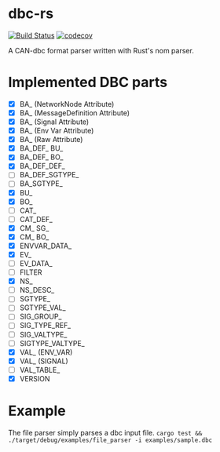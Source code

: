 # dbc-rs
[![Build Status](https://travis-ci.org/marcelbuesing/dbc-rs.svg?branch=dev)](https://travis-ci.org/marcelbuesing/dbc-rs)
[![codecov](https://codecov.io/gh/marcelbuesing/dbc-rs/branch/dev/graph/badge.svg)](https://codecov.io/gh/marcelbuesing/dbc-rs)

A CAN-dbc format parser written with Rust's nom parser.

# Implemented DBC parts

- [x] BA_ (NetworkNode Attribute)
- [x] BA_ (MessageDefinition Attribute)
- [x] BA_ (Signal Attribute)
- [x] BA_ (Env Var Attribute)
- [x] BA_ (Raw Attribute)
- [x] BA_DEF_ BU_
- [x] BA_DEF_ BO_
- [x] BA_DEF_DEF_
- [ ] BA_DEF_SGTYPE_
- [ ] BA_SGTYPE_
- [x] BU_
- [x] BO_
- [ ] CAT_
- [ ] CAT_DEF_
- [x] CM_ SG_
- [x] CM_ BO_
- [x] ENVVAR_DATA_
- [x] EV_
- [ ] EV_DATA_
- [ ] FILTER
- [x] NS_
- [ ] NS_DESC_
- [ ] SGTYPE_
- [ ] SGTYPE_VAL_
- [ ] SIG_GROUP_
- [ ] SIG_TYPE_REF_
- [ ] SIG_VALTYPE_
- [ ] SIGTYPE_VALTYPE_
- [x] VAL_ (ENV_VAR)
- [x] VAL_ (SIGNAL)
- [ ] VAL_TABLE_
- [x] VERSION

# Example
The file parser simply parses a dbc input file.
`cargo test && ./target/debug/examples/file_parser -i examples/sample.dbc`